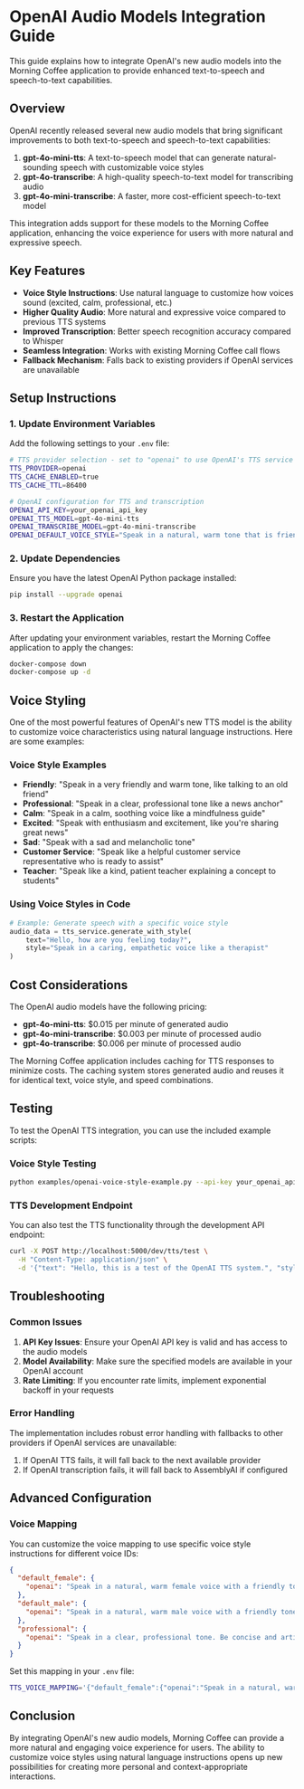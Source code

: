 # OpenAI Audio Models Integration Guide

This guide explains how to integrate OpenAI's new audio models into the Morning Coffee application to provide enhanced text-to-speech and speech-to-text capabilities.

## Overview

OpenAI recently released several new audio models that bring significant improvements to both text-to-speech and speech-to-text capabilities:

1. **gpt-4o-mini-tts**: A text-to-speech model that can generate natural-sounding speech with customizable voice styles
2. **gpt-4o-transcribe**: A high-quality speech-to-text model for transcribing audio
3. **gpt-4o-mini-transcribe**: A faster, more cost-efficient speech-to-text model

This integration adds support for these models to the Morning Coffee application, enhancing the voice experience for users with more natural and expressive speech.

## Key Features

- **Voice Style Instructions**: Use natural language to customize how voices sound (excited, calm, professional, etc.)
- **Higher Quality Audio**: More natural and expressive voice compared to previous TTS systems
- **Improved Transcription**: Better speech recognition accuracy compared to Whisper
- **Seamless Integration**: Works with existing Morning Coffee call flows
- **Fallback Mechanism**: Falls back to existing providers if OpenAI services are unavailable

## Setup Instructions

### 1. Update Environment Variables

Add the following settings to your `.env` file:

```bash
# TTS provider selection - set to "openai" to use OpenAI's TTS service
TTS_PROVIDER=openai
TTS_CACHE_ENABLED=true
TTS_CACHE_TTL=86400

# OpenAI configuration for TTS and transcription
OPENAI_API_KEY=your_openai_api_key
OPENAI_TTS_MODEL=gpt-4o-mini-tts
OPENAI_TRANSCRIBE_MODEL=gpt-4o-mini-transcribe
OPENAI_DEFAULT_VOICE_STYLE="Speak in a natural, warm tone that is friendly and conversational"
```

### 2. Update Dependencies

Ensure you have the latest OpenAI Python package installed:

```bash
pip install --upgrade openai
```

### 3. Restart the Application

After updating your environment variables, restart the Morning Coffee application to apply the changes:

```bash
docker-compose down
docker-compose up -d
```

## Voice Styling

One of the most powerful features of OpenAI's new TTS model is the ability to customize voice characteristics using natural language instructions. Here are some examples:

### Voice Style Examples

- **Friendly**: "Speak in a very friendly and warm tone, like talking to an old friend"
- **Professional**: "Speak in a clear, professional tone like a news anchor"
- **Calm**: "Speak in a calm, soothing voice like a mindfulness guide"
- **Excited**: "Speak with enthusiasm and excitement, like you're sharing great news"
- **Sad**: "Speak with a sad and melancholic tone"
- **Customer Service**: "Speak like a helpful customer service representative who is ready to assist"
- **Teacher**: "Speak like a kind, patient teacher explaining a concept to students"

### Using Voice Styles in Code

```python
# Example: Generate speech with a specific voice style
audio_data = tts_service.generate_with_style(
    text="Hello, how are you feeling today?",
    style="Speak in a caring, empathetic voice like a therapist"
)
```

## Cost Considerations

The OpenAI audio models have the following pricing:

- **gpt-4o-mini-tts**: $0.015 per minute of generated audio
- **gpt-4o-mini-transcribe**: $0.003 per minute of processed audio
- **gpt-4o-transcribe**: $0.006 per minute of processed audio

The Morning Coffee application includes caching for TTS responses to minimize costs. The caching system stores generated audio and reuses it for identical text, voice style, and speed combinations.

## Testing

To test the OpenAI TTS integration, you can use the included example scripts:

### Voice Style Testing

```bash
python examples/openai-voice-style-example.py --api-key your_openai_api_key --style excited --text "Hello! It's great to meet you!"
```

### TTS Development Endpoint

You can also test the TTS functionality through the development API endpoint:

```bash
curl -X POST http://localhost:5000/dev/tts/test \
  -H "Content-Type: application/json" \
  -d '{"text": "Hello, this is a test of the OpenAI TTS system.", "style": "Speak like a friendly robot with a bit of electronic distortion in the voice"}'
```

## Troubleshooting

### Common Issues

1. **API Key Issues**: Ensure your OpenAI API key is valid and has access to the audio models
2. **Model Availability**: Make sure the specified models are available in your OpenAI account
3. **Rate Limiting**: If you encounter rate limits, implement exponential backoff in your requests

### Error Handling

The implementation includes robust error handling with fallbacks to other providers if OpenAI services are unavailable:

1. If OpenAI TTS fails, it will fall back to the next available provider
2. If OpenAI transcription fails, it will fall back to AssemblyAI if configured

## Advanced Configuration

### Voice Mapping

You can customize the voice mapping to use specific voice style instructions for different voice IDs:

```json
{
  "default_female": {
    "openai": "Speak in a natural, warm female voice with a friendly tone"
  },
  "default_male": {
    "openai": "Speak in a natural, warm male voice with a friendly tone"
  },
  "professional": {
    "openai": "Speak in a clear, professional tone. Be concise and articulate."
  }
}
```

Set this mapping in your `.env` file:

```bash
TTS_VOICE_MAPPING='{"default_female":{"openai":"Speak in a natural, warm female voice with a friendly tone"},"default_male":{"openai":"Speak in a natural, warm male voice with a friendly tone"}}'
```

## Conclusion

By integrating OpenAI's new audio models, Morning Coffee can provide a more natural and engaging voice experience for users. The ability to customize voice styles using natural language instructions opens up new possibilities for creating more personal and context-appropriate interactions.
